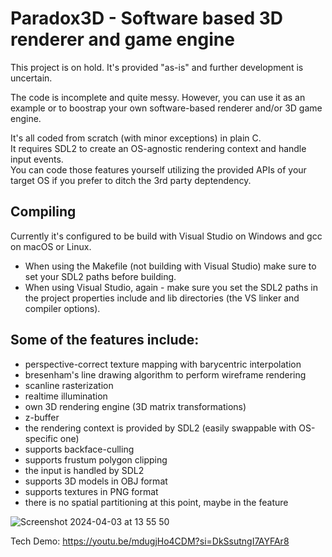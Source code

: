 # Paradox3D - Software based 3D renderer and game engine

This project is on hold. It's provided "as-is" and further development is uncertain.

The code is incomplete and quite messy. However, you can use it as an example or to boostrap your own software-based renderer and/or 3D game engine.

It's all coded from scratch (with minor exceptions) in plain C.<br>
It requires SDL2 to create an OS-agnostic rendering context and handle input events.<br>
You can code those features yourself utilizing the provided APIs of your target OS if you prefer to ditch the 3rd party deptendency.

## Compiling
Currently it's configured to be build with Visual Studio on Windows and gcc on macOS or Linux.<br>
* When using the Makefile (not building with Visual Studio) make sure to set your SDL2 paths before building.<br>
* When using Visual Studio, again - make sure you set the SDL2 paths in the project properties include and lib directories (the VS linker and compiler options).

## Some of the features include:

- perspective-correct texture mapping with barycentric interpolation
- bresenham's line drawing algorithm to perform wireframe rendering
- scanline rasterization
- realtime illumination
- own 3D rendering engine (3D matrix transformations)
- z-buffer
- the rendering context is provided by SDL2 (easily swappable with OS-specific one)
- supports backface-culling
- supports frustum polygon clipping
- the input is handled by SDL2
- supports 3D models in OBJ format
- supports textures in PNG format
- there is no spatial partitioning at this point, maybe in the feature

![Screenshot 2024-04-03 at 13 55 50](https://github.com/jeuxdemains/Paradox3D-software/assets/7083803/4303b5d9-aa2e-4e8c-b52e-2fcf36ccc89c)

Tech Demo:
https://youtu.be/mdugjHo4CDM?si=DkSsutngI7AYFAr8
